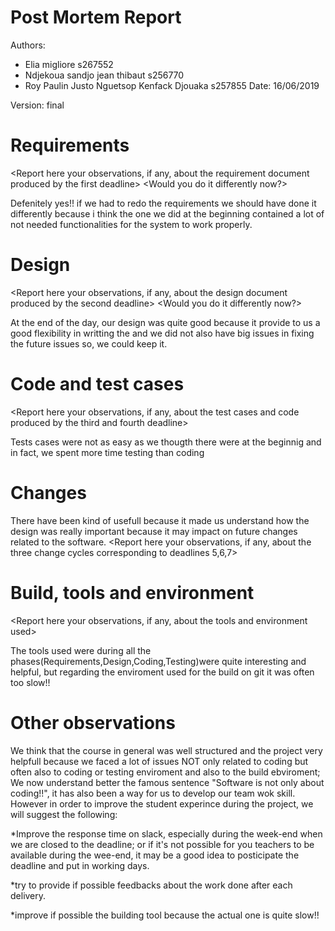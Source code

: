 # Post Mortem ReportAuthors:- Elia migliore s267552- Ndjekoua sandjo jean thibaut s256770- Roy Paulin Justo Nguetsop Kenfack Djouaka s257855Date: 16/06/2019Version: final<This document is about your observations and lessons learnt on the project. They will not be used to grade the project> # Requirements<Report here your observations, if any, about the requirement document produced by the first deadline><Would you do it differently now?>Defenitely yes!! if we had to redo the requirements we should have done it differently because i think the one we did at the beginning contained a lot of not needed functionalities for the system to work properly.# Design<Report here your observations, if any, about the design  document produced by the second  deadline><Would you do it differently now?>At the end of the day, our design was quite good because it provide to us a good flexibility in writting the and we did not also have big issues in fixing the future issues so, we could keep it.# Code and test cases<Report here your observations, if any, about the test cases and code produced by the third and fourth deadline>Tests cases were not as easy as we thougth there were at the beginnig and in fact, we spent more time testing than coding# ChangesThere have been kind of usefull because it made us understand how the design was really important because it may impact on future changes related to the software.<Report here your observations, if any, about the three change cycles corresponding to deadlines 5,6,7># Build, tools and environment<Report here your observations, if any, about the tools and environment used>The tools used were during all the phases(Requirements,Design,Coding,Testing)were quite interesting and helpful, but regarding the enviroment used for the build on git it was often too slow!!# Other observations<Report here any other comment or suggestion >We think that the course in general was well structured and the project very helpfull because we faced a lot of issues NOT only related to coding but often also to coding or testing enviroment and also to the build ebviroment; We now understand better the famous sentence "Software is not only about coding!!", it has also been a way for us to develop our team wok skill. However in order to improve the student experince during the project, we will suggest the following:*Improve the response time on slack, especially during the week-end when we are closed to the deadline; or if it's not possible for you teachers to be available during the wee-end, it may be a good idea to posticipate the deadline and put in working days.*try to provide if possible feedbacks about the work done after each delivery.*improve if possible the building tool because the actual one is quite slow!!